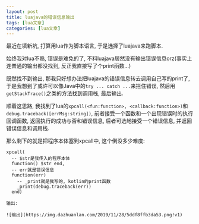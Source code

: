 ```yaml
---
layout: post
title: luajava的错误信息输出 
tags: [lua文章]
categories: [lua文章]
---
```

最近在填新坑, 打算用lua作为脚本语言, 于是选择了luajava来跑脚本.

始终我对lua不熟, 错误是难免的了, 不料luajava居然没有输出错误信息orz(事实上连普通的输出都没找到, 反正我直接写了个print函数…)

既然找不到输出, 那我只好想办法把luajava的错误信息转去调用自己写的print了, 于是我想到了或许可以像Java中的`try ... catch
...`来拦住错误, 然后用 `getStackTrace()`之类的方法找到调用栈, 最后输出.

顺着这思路, 我找到了lua的`xpcall(<fun:function>,
<callback:function>)`和`debug.traceback([errMsg:string])`,
前者接受一个函数和一个出现错误时的执行回调函数, 返回执行的成功与否和错误信息, 后者可选地接受一个错误信息, 并返回错误信息和调用栈.

那么剩下的就是把程序本体塞到xpcall中, 这个倒没多少难度:

    
    
    xpcall(
      -- $str是我传入的程序本体
      function() $str end,
      -- err就是错误信息
      function(err)
        -- _print就是我写的, kotlin的print函数
        _print(debug.traceback(err))
      end)
    
    输出:
    
    ![输出](https://img.dazhuanlan.com/2019/11/28/5ddf8ffb3da53.png!v1)